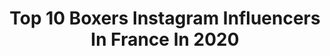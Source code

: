 ---
title: Top 10 Boxers Instagram Influencers In France In 2020
description: >-
  Find top boxers Instagram influencers in France in 2020. Most popular hashtags: #stayathome #coronavirus #training #2020.
platform: Instagram
profiles:
  - username: "prism_wilson"
    fullname: >-
      Wilson «The Gladiator» Varela
    location: "France"
    followers: 77631
    engagement: 1197
    commentsToLikes: 0.013001
    id: ck9wgba8csnpe0j786x214dw5
    verified: false
    hashtags: ""
  - username: "jkitoubilel"
    fullname: >-
      Bilel Jkitou
    location: "France"
    followers: 148386
    engagement: 413
    commentsToLikes: 0.146245
    id: ck6tjyd2v3n7h0j71l09kvao8
    verified: true
    hashtags: "#jkitouart, #aware, #art, #antoine"
  - username: "ahmedelmousaoui"
    fullname: >-
      Ahmed El Mousaoui | AEM BOXING
    location: "France"
    followers: 56883
    engagement: 357
    commentsToLikes: 0.027002
    id: ck5hpeuj0r8ov0i11po23bqal
    verified: true
    hashtags: "#wilderfury2, #trainhard, #justinoshea, #pfw"
  - username: "ice.icemecri"
    fullname: >-
      ice | Boxer dog in Paris
    location: "France"
    followers: 6179
    engagement: 1427
    commentsToLikes: 0.031427
    id: ck9wehvyskce40j78zg37allc
    verified: false
    hashtags: "#thisisparis"
  - username: "mohamed_the_problem_mimoune"
    fullname: >-
      Mohamed Mimoune Officiel
    location: "France"
    followers: 21342
    engagement: 422
    commentsToLikes: 0.038909
    id: ck5zkpy79jxze0i14frf9xv40
    verified: true
    hashtags: "#soon, #date, #coming, #contrat"
  - username: "charlesfrankham1"
    fullname: >-
      CHARLES_FRANKHAM
    location: "France"
    followers: 20768
    engagement: 467
    commentsToLikes: 0.032103
    id: ck0uerh31lywf0i19dwue820s
    verified: true
    hashtags: ""
  - username: "mekhaled_elhem69"
    fullname: >-
      Elhem Mekhaled
    location: "France"
    followers: 10895
    engagement: 431
    commentsToLikes: 0.032576
    id: ck6tvs8scnzdr0j71hfy5mmin
    verified: false
    hashtags: "#sportaddict, #indiefilmmaker, #rapfrancais, #lasertatto"
  - username: "souleycissokho"
    fullname: >-
      Souleymane Cissokho
    location: "France"
    followers: 88903
    engagement: 388
    commentsToLikes: 0.015781
    id: ck0w4dmr8y2ao0i19urvjhlr8
    verified: true
    hashtags: "#strength, #staysafe, #richardmille, #ballet"
  - username: "yurik_ozmanyan_mamedov"
    fullname: >-
      DON’T BE SORRY BE CAREFUL™️
    location: "France"
    followers: 29780
    engagement: 349
    commentsToLikes: 0.024508
    id: ck0u0rf0luprz0i19h6axdy9t
    verified: false
    hashtags: "#nycfashionblogger, #traveloutfit, #menstyles, #shoesforher"
  - username: "kef_cay"
    fullname: >-
      Cayrier Kevin
    location: "France"
    followers: 23733
    engagement: 475
    commentsToLikes: 0.032680
    id: ck5hjxgmghf4h0i11ap26eam5
    verified: false
    hashtags: "#soistoim, #straberry, #styleman, #bathroom"
---